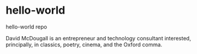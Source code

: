 # hello-world
hello-world repo


David McDougall is an entrepreneur and technology consultant interested, principally, in classics, poetry, cinema, and the Oxford comma. 
